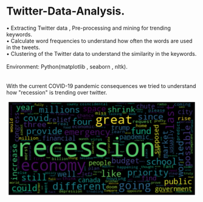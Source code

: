 # Twitter-Data-Analysis.

•	Extracting Twitter data , Pre-processing and mining for trending keywords.<br>
•	Calculate word frequencies to understand how often the words are used in the tweets.<br>
•	Clustering of the Twitter data to understand the similarity in the keywords.   <br><br>
Environment: Python(matplotlib , seaborn , nltk).<br>
<br><br>
With the current COVID-19 pandemic consequences we tried to understand how "recession" is trending over twitter.

![img description](https://github.com/aashish-bidap/Twitter-Data-Analysis./blob/master/wordcount.png)
